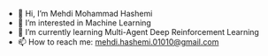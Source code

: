 - 👋 Hi, I’m Mehdi Mohammad Hashemi
- 👀 I’m interested in Machine Learning
- 🌱 I’m currently learning Multi-Agent Deep Reinforcement Learning
- 📫 How to reach me: mehdi.hashemi.01010@gmail.com

<!---
mehdi-hashemi-01/mehdi-hashemi-01 is a ✨ special ✨ repository because its `README.md` (this file) appears on your GitHub profile.
You can click the Preview link to take a look at your changes.
--->
